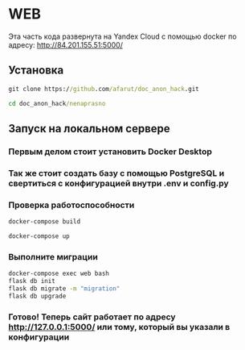 # WEB
Эта часть кода развернута на Yandex Cloud с помощью docker по адресу: http://84.201.155.51:5000/
## Установка
```cmd
git clone https://github.com/afarut/doc_anon_hack.git
```

```cmd
cd doc_anon_hack/nenaprasno
```

## Запуск на локальном сервере
### Первым делом стоит установить Docker Desktop
### Так же стоит создать базу с помощью PostgreSQL и свертиться с конфигурацией внутри .env и config.py
### Проверка работоспособности
```cmd
docker-compose build
```
```cmd
docker-compose up
```
### Выполните миграции
```cmd
docker-compose exec web bash
flask db init
flask db migrate -m "migration"
flask db upgrade
```
### Готово! Теперь сайт работает по адресу http://127.0.0.1:5000/ или тому, который вы указали в конфигурации
